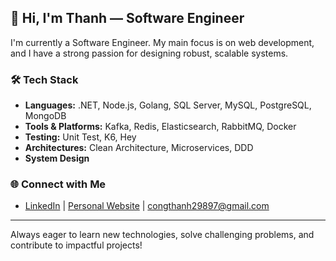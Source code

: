 ## 👋 Hi, I'm Thanh — Software Engineer

I'm currently a Software Engineer. My main focus is on web development, and I have a strong passion for designing robust, scalable systems.

### 🛠️ Tech Stack
- **Languages:** .NET, Node.js, Golang, SQL Server, MySQL, PostgreSQL, MongoDB
- **Tools & Platforms:** Kafka, Redis, Elasticsearch, RabbitMQ, Docker
- **Testing:** Unit Test, K6, Hey
- **Architectures:** Clean Architecture, Microservices, DDD
- **System Design** 

### 🌐 Connect with Me
- [LinkedIn](#) | [Personal Website](#) | [congthanh29897@gmail.com](#)  

---

Always eager to learn new technologies, solve challenging problems, and contribute to impactful projects!
